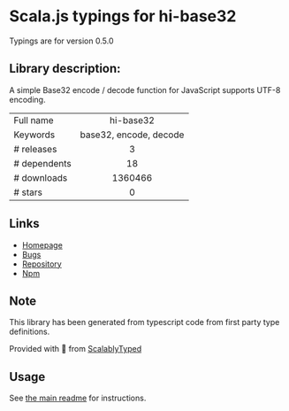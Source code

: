
# Scala.js typings for hi-base32

Typings are for version 0.5.0

## Library description:
A simple Base32 encode / decode function for JavaScript supports UTF-8 encoding.

|                    |                 |
| ------------------ | :-------------: |
| Full name          | hi-base32 |
| Keywords           | base32, encode, decode |
| # releases         | 3 |
| # dependents       | 18 |
| # downloads        | 1360466 |
| # stars            | 0 |

## Links
- [Homepage](https://github.com/emn178/hi-base32)
- [Bugs](https://github.com/emn178/hi-base32/issues)
- [Repository](https://github.com/emn178/hi-base32)
- [Npm](https://www.npmjs.com/package/hi-base32)
    


## Note
This library has been generated from typescript code from first party type definitions.

Provided with :purple_heart: from [ScalablyTyped](https://github.com/oyvindberg/ScalablyTyped)

## Usage
See [the main readme](../../readme.md) for instructions.


